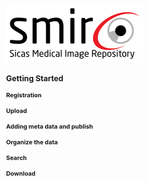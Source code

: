  ![smir logo](assets/smir-logo-90dpi.png)

## Getting Started

### Registration

### Upload

### Adding meta data and publish

### Organize the data

### Search

### Download

###  